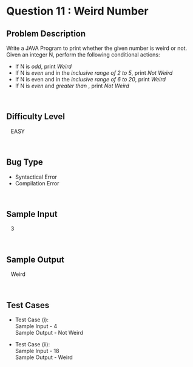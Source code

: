 # Question 11 : Weird Number

## **Problem Description**
Write a JAVA Program to print whether the given number is weird or not.
Given an integer N, perform the following conditional actions:
- If N is _odd_, print _Weird_
- If N is _even_ and in the _inclusive range of 2 to 5_, print _Not Weird_
- If N is even and in the _inclusive range of 6 to 20_, print _Weird_
- If N is _even_ and _greater than_ , print _Not Weird_

<br>

## **Difficulty Level**
&nbsp;&nbsp; EASY

<br>

## **Bug Type**
- Syntactical Error
- Compilation Error

<br>

## **Sample Input**
&nbsp;&nbsp; 3

<br>

## **Sample Output**
&nbsp;&nbsp; Weird

<br>

## **Test Cases**

- Test Case (i): <br>
Sample Input  - 4 <br>
Sample Output - Not Weird
    
- Test Case (ii): <br>
Sample Input  - 18 <br>
Sample Output - Weird

